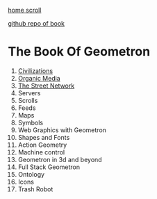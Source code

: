 [home scroll](scrolls/home)

[github repo of book](https://github.com/LafeLabs/bookofgeometron)

# The Book Of Geometron

 1. [Civilizations](scrolls/civilizations.md)
 2. [Organic Media](scrolls/organicmedia.md)
 3. [The Street Network](scrolls/streetnetwork.md)
 4. Servers
 5. Scrolls
 6. Feeds
 7. Maps
 8. Symbols
 9. Web Graphics with Geometron
 10. Shapes and Fonts
 11. Action Geometry
 12. Machine control
 13. Geometron in 3d and beyond
 14. Full Stack Geometron
 15. Ontology
 16. Icons
 17. Trash Robot